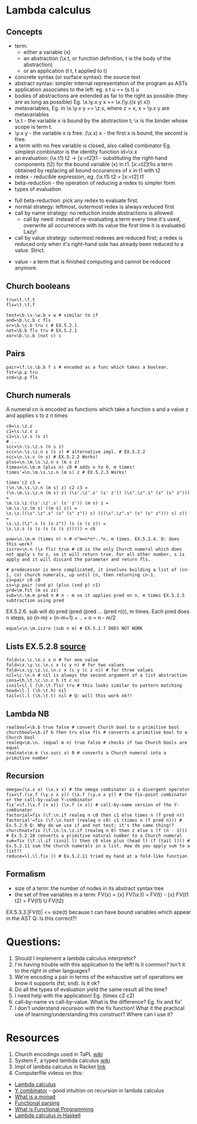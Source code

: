 # Lambda calculus

## Concepts
* term:
  - either a variable (x)
  - an abstraction (\x.t, or function definition, t is the body of the abstraction)
  - or an application (t t, t applied to t)
* concrete syntax (or surface syntax): the source text
* abstract syntax: simpler internal representation of the program as ASTs
* application associates to the left: eg. s t u == (s t) u
* bodies of abstractions are extended as far to the right as possible (they are as long as possible)
  Eg. \x.\y.x y x == \x.(\y.((x y) x))
* metavariables,
  Eg. in \x.\y.x y == \z.s, where z = x, x = \y.x y are metavariables
* \x.t - the variable x is bound by the abstraction t; \x is the binder whose scope is term t.
* \y.x y - the variable x is free. (\x.x) x - the first x is bound, the second is free.
* a term with no free variable is closed, also called combinator
  Eg. simplest combinator is the identity function id=\x.x
* an evaluation: (\x.t1) t2 -> [x:=t2]t1 - substituting the right-hand components (t2) for the bound variable (x) in t1.
  [x:=t2]t1is a term obtained by replacing all bound occurances of x in t1 with t2
* redex - reducible expression, eg. (\x.t1) t2 = [x:=t2] t1
* beta-reduction - the operation of reducing a redex to simpler form
* types of evaluation
- full beta-reduction: pick any redex to evaluate first.
- normal strategy: leftmost, outermost redex is always reduced first
- call by name strategy: no reduction inside abstractions is allowed
  - call by need: instead of re-evaluating a term every time it's used, overwrite all occurrences with its value the first time it is evaluated. Lazy!
- call by value strategy: outermost redexes are reduced first; a redex is reduced only when it's right-hand side has already been reduced to a value. Strict.
* value - a term that is finished computing and cannot be reduced anymore.

## Church booleans
```
tru=\t.\f.t
fls=\t.\f.f

test=\b.\v.\w.b v w # similar to if
and=\b.\c.b c fls
or=\b.\c.b tru c # EX.5.2.1
not=\b.b fls tru # EX.5.2.1
xor=\b.\c.b (not c) c
```

## Pairs
```
pair=\f.\s.\b.b f s # encoded as a func which takes a boolean.
fst=\p.p tru
snd=\p.p fls
```

## Church numerals
A numeral cn is encoded as functions which take a function s and a value z and
applies s to z n times
```
c0=\s.\z.z
c1=\s.\z.s z
c2=\s.\z.s (s z)
# ...
scc=\n.\s.\z.s (n s z)
scc=\n.\s.\z.n s (s z) # alternative impl. # EX.5.2.2
scc=\n.\s.s (n s) # EX.5.2.2 Works!
plus=\n.\m.\s.\z.n s (m s z)
times=\n.\m.m (plus n) c0 # adds n to 0, m times!
times'=\n.\m.\s.\z.n (m s) z # EX.5.2.3 Works!

times'c2 c3 =
(\n.\m.\s.\z.n (m s) z) c2 c3 =
(\n.\m.\s.\z.n (m s) z) (\s'.\z'.s' (s' z')) (\s".\z".s" (s" (s" z"))) =
\m.\s.\z.(\s'.\z'.s' (s' z')) (m s) z =
\m.\s.\z.(m s) ((m s) z)) =
\s.\z.((\s".\z".s" (s" (s" z")) s) (((\s".\z".s" (s" (s" z"))) s) z)) =
\s.\z.(\z".s (s (s z")) (s (s (s z)) =
\s.\z.s (s (s (s (s (s z))))) = c6

pow=\n.\m.m (times n) n # n^m=n*n*..*n, m times. EX.5.2.4. Q: does this work?
iszro=\n.n (\x fls) true # c0 is the only Church numeral which does not apply s to z, so it will return true. For all other number, s is apply and it will discard the parameter and return fls.

# predecessor is more complicated, it involves building a list of (cn-1, cn) church numerals, up until cn, then returning cn-1.
zz=pair c0 c0
ss=\p.pair (snd p) (plus (snd p) c1)
prd=\m.fst (m ss zz)
sub=\n.\m.m pred n # n - m so it applies pred on n, m times EX.5.2.5 subtraction using pred
```
EX.5.2.6. sub will do pred (pred (pred ... (pred n))), m times. Each pred does n steps, so (n-m) + (n-m+1) + .. + n = n - m/2
```
equal=\n.\m.iszro (sub n m) # EX.5.2.7 DOES NOT WORK
```

## Lists EX.5.2.8 [source](https://en.wikipedia.org/wiki/Church_encoding#Represent_the_list_using_right_fold)
```
fold=\x.\c.\n.c x n # for one value
fold=\x.\y.\c.\n.c x (c y n) # for two values
fold=\x.\y.\z.\c.\n.c x (c y (c z n)) # for three values
nil=\c.\n.n # nil is always the second argument of a list abstraction
cons=\h.\t.\c.\n.c h (t c n)
isnil=\l.l (\h.\t.fls) tru # this looks similar to pattern matching
head=\l.l (\h.\t.h) nil
tail=\l.l (\h.\t.t) nil # Q: will this work ok?!
```

## Lambda NB
```
realbool=\b.b true false # convert Church bool to a primitive bool
churchbool=\b.if b then tru else fls # converts a primitive bool to a Church bool
realeq=\m.\n. (equal m n) true false # checks if two Church bools are equal
realnat=\m.m (\x.succ x) 0 # converts a Church numeral into a primitive number
```

## Recursion
```
omega=(\x.x x) (\x.x x) # the omega combinator is a divergent operator
fix=\f.(\x.f (\y.x x y)) (\x.f (\y.x x y)) # the fix-point combinator or the call-by-value Y-combinator
fix'=\f.(\x.f (x x)) (\x.f (x x)) # call-by-name version of the Y-combinator
factorial=fix (\f.\n.if realeq n c0 then c1 else times n (f pred n))
factorial'=fix (\f.\n.test (realeq n c0) c1 (times n (f pred n))) # Ex.5.2.9 Q: Why do we use if and not test; it's the same thing!?
churchnat=fix (\f.\n.\s.\z.if (realeq n 0) then z else s (f (n - 1))) # Ex.5.2.10 converts a primitive natural number to a Church numeral
sum=fix (\f.\l.if (isnil l) then c0 else plus (head l) (f (tail l))) # Ex.5.2.11 sum the church numerals in a list. How do you apply sum to a list?!
reduce=\l.\l.fix () # Ex.5.2.11 tried my hand at a fold-like function
```

## Formalism
- size of a term: the number of nodes in its abstract syntax tree
- the set of free variables in a term:
  FV(x) = {x}
  FV(\x.t) = FV(t) - {x}
  FV(t1 t2) = FV(t1) U FV(t2)

EX.5.3.3.|FV(t)| <= size(t) because t can have bound variables which appear in the AST Q: Is this correct?!

# Questions:
1. Should I implement a lambda calculus interpretor?
2. I'm having trouble with this application to the left! Is it common? Isn't it to the right in other languages?
3. We're encoding a pair in terms of the exhaustive set of operations we know it supports (fst, snd). Is it ok?
4. Do all the types of evaluation yield the same result all the time?
5. I need help with the application! Eg. (times c2 c2)
6. call-by-name vs call-by-value. What is the difference? Eg. fix and fix'
7. I don't understand recursion with the fix function! What it the practical use of learning/understanding this construct? Where can I use it?

# Resources
1. Church encodings used in TaPL [wiki](https://en.wikipedia.org/wiki/Church_encoding#List_encodings)
2. System F, a typed lambda calculus [wiki](https://en.wikipedia.org/wiki/System_F)
3. Impl of lambda calculus in Racket [link](http://matt.might.net/articles/compiling-up-to-lambda-calculus/)
4. Computerfile videos on this:
  - [Lambda calculus](https://www.youtube.com/watch?v=eis11j_iGMs)
  - [Y combinator](https://www.youtube.com/watch?v=9T8A89jgeTI) - good intuition on recursion in lambda calculus
  - [What is a monad](https://www.youtube.com/watch?v=t1e8gqXLbsU)
  - [Functional parsing](https://www.youtube.com/watch?v=dDtZLm7HIJs)
  - [What is Functional Programming](https://www.youtube.com/watch?v=LnX3B9oaKzw)
  - [Lambda calculus in Haskell](http://dev.stephendiehl.com/fun/lambda_calculus.html)
